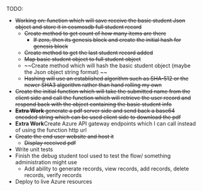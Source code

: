 TODO: 

- ~~Working on: function which will save receive the basic student Json object and store it in cosmosdb full student record~~
    - ~~Create method to get count of how many items are there~~
        - ~~If zero, then its genesis block and create the initial hash for genesis block~~
    - ~~Create method to get the last student record added~~
    - ~~Map basic student object to full student object~~
    - ~~Create method which will hash the basic student object (maybe the Json object string format) ~~
    - ~~Hashing will use an established algorithm such as SHA-512 or the newer SHA3 algorithm rather than hand rolling my own~~
- ~~Create the initial function which will take the submitted name from the client side and call the function which will retrieve the user record and respond back with the object containing the basic student info~~
- ~~**Extra Work** generate a pdf server side and send back a base64 encoded string which can be used client side to download the pdf~~
- **Extra Work**Create Azure API gateway endpoints which I can call instead of using the function http url
- ~~Create the end user website and host it~~
    - ~~Display received pdf~~
- Write unit tests
- Finish the debug student tool used to test the flow/ something administration might use
  - Add ability to generate records, view records, add records, delete records, verify records
- Deploy to live Azure resources